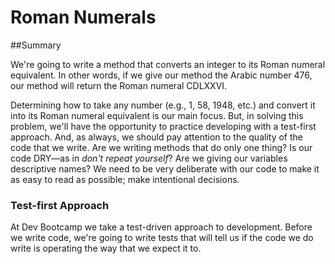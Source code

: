 # Roman Numerals

##Summary

We're going to write a method that converts an integer to its Roman numeral equivalent. In other words, if we give our method the Arabic number 476, our method will return the Roman numeral CDLXXVI.

Determining how to take any number (e.g., 1, 58, 1948, etc.) and convert it into its Roman numeral equivalent is our main focus. But, in solving this problem, we'll have the opportunity to practice developing with a test-first approach. And, as always, we should pay attention to the quality of the code that we write. Are we writing methods that do only one thing? Is our code DRY—as in *don't repeat yourself*? Are we giving our variables descriptive names? We need to be very deliberate with our code to make it as easy to read as possible; make intentional decisions.

### Test-first Approach
At Dev Bootcamp we take a test-driven approach to development. Before we write code, we're going to write tests that will tell us if the code we do write is operating the way that we expect it to.